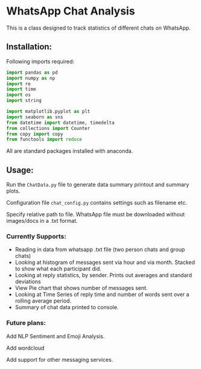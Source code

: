 # WhatsApp Chat Analysis
This is a class designed to track statistics of different chats on WhatsApp.

## Installation:
Following imports required:
```python
import pandas as pd
import numpy as np
import re
import time
import os
import string

import matplotlib.pyplot as plt
import seaborn as sns
from datetime import datetime, timedelta
from collections import Counter
from copy import copy
from functools import reduce
```
All are standard packages installed with anaconda.

## Usage:
Run the `ChatData.py` file to generate data summary printout and summary plots.

Configuration file `chat_config.py` contains settings such as filename etc.

Specify relative path to file.
WhatsApp file must be downloaded without images/docs in a .txt format.

### Currently Supports:
- Reading in data from whatsapp .txt file (two person chats and group chats)
- Looking at histogram of messages sent via hour and via month. Stacked to show what each participant did.
- Looking at reply statistics, by sender. Prints out averages and standard deviations
- View Pie chart that shows number of messages sent.
- Looking at Time Series of reply time and number of words sent over a rolling average period.
- Summary of chat data printed to console.

### Future plans:
Add NLP Sentiment and Emoji Analysis.

Add wordcloud

Add support for other messaging services.
